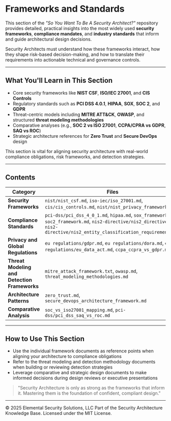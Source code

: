 # Frameworks and Standards

This section of the _"So You Want To Be A Security Architect?"_ repository provides detailed, practical insights into the most widely used **security frameworks**, **compliance mandates**, and **industry standards** that inform and guide architectural design decisions.

Security Architects must understand how these frameworks interact, how they shape risk-based decision-making, and how to translate their requirements into actionable technical and governance controls.

---

## What You'll Learn in This Section
- Core security frameworks like **NIST CSF**, **ISO/IEC 27001**, and **CIS Controls**
- Regulatory standards such as **PCI DSS 4.0.1**, **HIPAA**, **SOX**, **SOC 2**, and **GDPR**
- Threat-centric models including **MITRE ATT&CK**, **OWASP**, and structured **threat modeling methodologies**
- Comparative analyses (e.g., **SOC 2 vs ISO 27001**, **CCPA/CPRA vs GDPR**, **SAQ vs ROC**)
- Strategic architecture references for **Zero Trust** and **Secure DevOps** design

This section is vital for aligning security architecture with real-world compliance obligations, risk frameworks, and detection strategies.

---

## Contents

| Category | Files |
|---------|-------|
| **Security Frameworks** | `nist/nist_csf.md`, `iso-iec/iso_27001.md`, `cis/cis_controls.md`, `nist/nist_privacy_framework.md` |
| **Compliance Standards** | `pci-dss/pci_dss_4_0_1.md`, `hipaa.md`, `sox_framework.md`, `soc2_framework.md`, `nis2-directive/nis2_directive.md`, `nis2-directive/nis2_entity_classification_requirements.md` |
| **Privacy and Global Regulations** | `eu regulations/gdpr.md`, `eu regulations/dora.md`, `eu regulations/eu_data_act.md`, `ccpa_ccpra_vs_gdpr.md` |
| **Threat Modeling and Detection Frameworks** | `mitre_attack_framework.txt`, `owasp.md`, `threat_modeling_methodologies.md` |
| **Architecture Patterns** | `zero_trust.md`, `secure_devops_architecture_framework.md` |
| **Comparative Analysis** | `soc_vs_iso27001_mapping.md`, `pci-dss/pci_dss_saq_vs_roc.md` |

---

## How to Use This Section
- Use the individual framework documents as reference points when aligning your architecture to compliance obligations
- Refer to the threat modeling and detection methodology documents when building or reviewing detection strategies
- Leverage comparative and strategic design documents to make informed decisions during design reviews or executive presentations

> "Security Architecture is only as strong as the frameworks that inform it. Mastering them is the foundation of confident, compliant design."



---
© 2025 Elemental Security Solutions, LLC
Part of the Security Architecture Knowledge Base.
Licensed under the MIT License.
